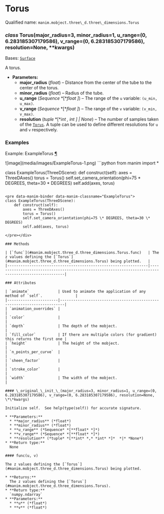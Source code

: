 # Torus

Qualified name: `manim.mobject.three\_d.three\_dimensions.Torus`

### *class* Torus(major_radius=3, minor_radius=1, u_range=(0, 6.283185307179586), v_range=(0, 6.283185307179586), resolution=None, \*\*kwargs)

Bases: [`Surface`](manim.mobject.three_d.three_dimensions.Surface.md#manim.mobject.three_d.three_dimensions.Surface)

A torus.

* **Parameters:**
  * **major_radius** (*float*) – Distance from the center of the tube to the center of the torus.
  * **minor_radius** (*float*) – Radius of the tube.
  * **u_range** (*Sequence* *[**float* *]*) – The range of the `u` variable: `(u_min, u_max)`.
  * **v_range** (*Sequence* *[**float* *]*) – The range of the `v` variable: `(v_min, v_max)`.
  * **resolution** (*tuple* *[**int* *,* *int* *]*  *|* *None*) – The number of samples taken of the [`Torus`](#manim.mobject.three_d.three_dimensions.Torus). A tuple can be
    used to define different resolutions for `u` and `v` respectively.

### Examples

<div id="exampletorus" class="admonition admonition-manim-example">
<p class="admonition-title">Example: ExampleTorus <a class="headerlink" href="#exampletorus">¶</a></p>![image](media/images/ExampleTorus-1.png)
```python
from manim import *

class ExampleTorus(ThreeDScene):
    def construct(self):
        axes = ThreeDAxes()
        torus = Torus()
        self.set_camera_orientation(phi=75 * DEGREES, theta=30 * DEGREES)
        self.add(axes, torus)
```

<pre data-manim-binder data-manim-classname="ExampleTorus">
class ExampleTorus(ThreeDScene):
    def construct(self):
        axes = ThreeDAxes()
        torus = Torus()
        self.set_camera_orientation(phi=75 \* DEGREES, theta=30 \* DEGREES)
        self.add(axes, torus)

</pre></div>

### Methods

| [`func`](#manim.mobject.three_d.three_dimensions.Torus.func)   | The z values defining the [`Torus`](#manim.mobject.three_d.three_dimensions.Torus) being plotted.   |
|----------------------------------------------------------------|-----------------------------------------------------------------------------------------------------|

### Attributes

| `animate`             | Used to animate the application of any method of `self`.               |
|-----------------------|------------------------------------------------------------------------|
| `animation_overrides` |                                                                        |
| `color`               |                                                                        |
| `depth`               | The depth of the mobject.                                              |
| `fill_color`          | If there are multiple colors (for gradient) this returns the first one |
| `height`              | The height of the mobject.                                             |
| `n_points_per_curve`  |                                                                        |
| `sheen_factor`        |                                                                        |
| `stroke_color`        |                                                                        |
| `width`               | The width of the mobject.                                              |

#### \_original_\_init_\_(major_radius=3, minor_radius=1, u_range=(0, 6.283185307179586), v_range=(0, 6.283185307179586), resolution=None, \*\*kwargs)

Initialize self.  See help(type(self)) for accurate signature.

* **Parameters:**
  * **major_radius** (*float*)
  * **minor_radius** (*float*)
  * **u_range** (*Sequence* *[**float* *]*)
  * **v_range** (*Sequence* *[**float* *]*)
  * **resolution** (*tuple* *[**int* *,* *int* *]*  *|* *None*)
* **Return type:**
  None

#### func(u, v)

The z values defining the [`Torus`](#manim.mobject.three_d.three_dimensions.Torus) being plotted.

* **Returns:**
  The z values defining the [`Torus`](#manim.mobject.three_d.three_dimensions.Torus).
* **Return type:**
  `numpy.ndarray`
* **Parameters:**
  * **u** (*float*)
  * **v** (*float*)
